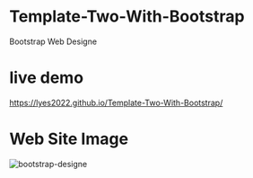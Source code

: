 # Template-Two-With-Bootstrap
Bootstrap Web Designe
# live demo
https://lyes2022.github.io/Template-Two-With-Bootstrap/
# Web Site Image
![bootstrap-designe](https://user-images.githubusercontent.com/87584266/193109918-c455a264-f6ae-4cd0-b664-0316df6755f3.PNG)
